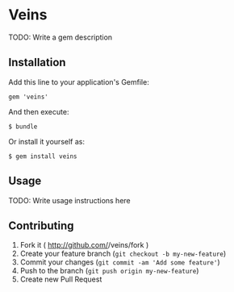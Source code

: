 # Veins

TODO: Write a gem description

## Installation

Add this line to your application's Gemfile:

    gem 'veins'

And then execute:

    $ bundle

Or install it yourself as:

    $ gem install veins

## Usage

TODO: Write usage instructions here

## Contributing

1. Fork it ( http://github.com/<my-github-username>/veins/fork )
2. Create your feature branch (`git checkout -b my-new-feature`)
3. Commit your changes (`git commit -am 'Add some feature'`)
4. Push to the branch (`git push origin my-new-feature`)
5. Create new Pull Request
